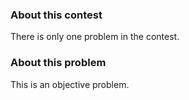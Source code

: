 ### About this contest

There is only one problem in the contest.

### About this problem

This is an objective problem.
